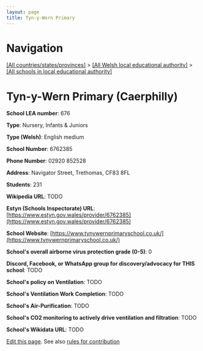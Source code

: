 ```yaml
---
layout: page
title: Tyn-y-Wern Primary
---
```

# Navigation

[[All countries/states/provinces]](../../..) > [[All Welsh local educational authority]](../..) > [[All schools in local educational authority]](..)

# Tyn-y-Wern Primary (Caerphilly)

**School LEA number**: 676

**Type**: Nursery, Infants & Juniors

**Type (Welsh)**: English medium

**School Number**: 6762385

**Phone Number**: 02920 852528

**Address**: Navigator Street, Trethomas, CF83 8FL

**Students**: 231

**Wikipedia URL**: TODO

**Estyn (Schools Inspectorate) URL**: [https://www.estyn.gov.wales/provider/6762385](https://www.estyn.gov.wales/provider/6762385)

**School Website**: [https://www.tynywernprimaryschool.co.uk/](https://www.tynywernprimaryschool.co.uk/)

**School's overall airborne virus protection grade (0-5)**: 0

**Discord, Facebook, or WhatsApp group for discovery/advocacy for THIS school**: TODO

**School's policy on Ventilation**: TODO

**School's Ventilation Work Completion**: TODO

**School's Air-Purification**: TODO

**School's CO2 monitoring to actively drive ventilation and filtration**: TODO

**School's Wikidata URL**: TODO




[Edit this page](https://github.com/VentilationProject/Wales/edit/prif/./Caerphilly/Tyn-y-Wern_Primary.md). See also [rules for contribution](../../../contribution-rules/)